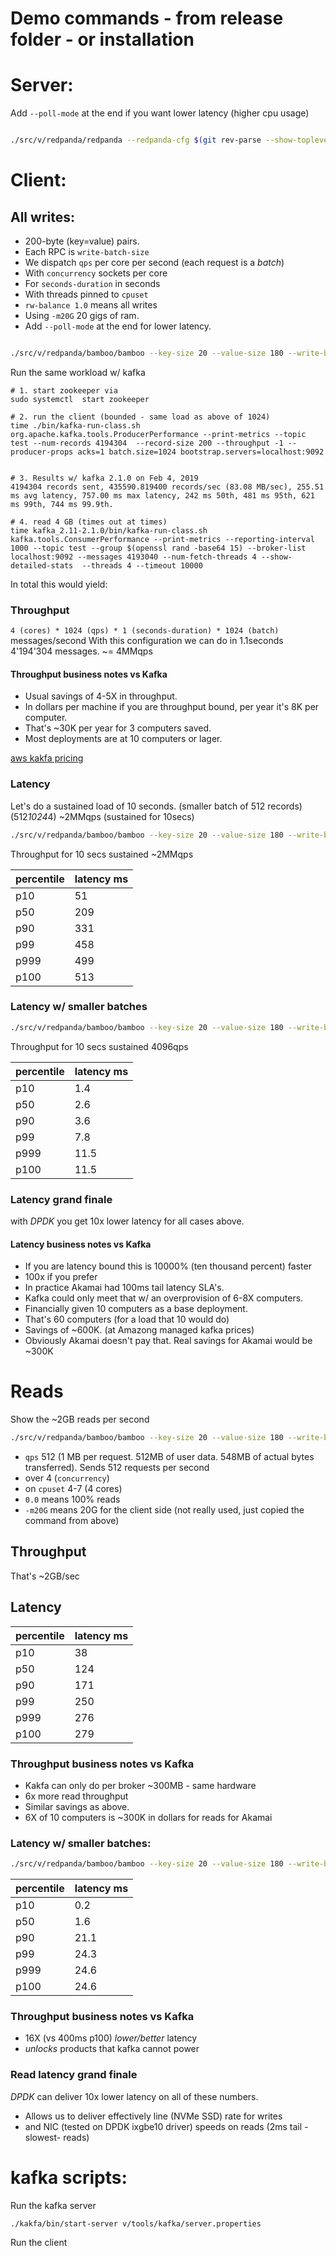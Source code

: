 # Demo commands - from release folder - or installation

# Server:

Add `--poll-mode` at the end if you want lower latency (higher cpu usage)

```sh

./src/v/redpanda/redpanda --redpanda-cfg $(git rev-parse --show-toplevel)/conf/test_config.yaml --cpuset 0-3 -m 40G

```


# Client:

## All writes:

* 200-byte (key=value) pairs. 
* Each RPC is `write-batch-size`
* We dispatch `qps` per core per second (each request is a _batch_)
* With `concurrency` sockets per core
* For `seconds-duration` in seconds
* With threads pinned to `cpuset`
* `rw-balance 1.0` means all writes
* Using `-m20G` 20 gigs of ram.
* Add `--poll-mode` at the end for lower latency.

```sh

./src/v/redpanda/bamboo/bamboo --key-size 20 --value-size 180 --write-batch-size 1024 --qps 1024 --concurrency 4 --seconds-duration 1 --cpuset 4-7 --rw-balance 1.0 -m20G

```

Run the same workload w/ kafka

```
# 1. start zookeeper via
sudo systemctl  start zookeeper

# 2. run the client (bounded - same load as above of 1024)
time ./bin/kafka-run-class.sh org.apache.kafka.tools.ProducerPerformance --print-metrics --topic test --num-records 4194304  --record-size 200 --throughput -1 --producer-props acks=1 batch.size=1024 bootstrap.servers=localhost:9092


# 3. Results w/ kafka 2.1.0 on Feb 4, 2019
4194304 records sent, 435590.819400 records/sec (83.08 MB/sec), 255.51 ms avg latency, 757.00 ms max latency, 242 ms 50th, 481 ms 95th, 621 ms 99th, 744 ms 99.9th.

# 4. read 4 GB (times out at times)
time kafka_2.11-2.1.0/bin/kafka-run-class.sh kafka.tools.ConsumerPerformance --print-metrics --reporting-interval 1000 --topic test --group $(openssl rand -base64 15) --broker-list localhost:9092 --messages 4193040 --num-fetch-threads 4 --show-detailed-stats  --threads 4 --timeout 10000

```


In total this would yield:

### Throughput
`4 (cores) * 1024 (qps) * 1 (seconds-duration) * 1024 (batch)` messages/second
With this configuration we can do in 1.1seconds 4'194'304 messages. ~= 4MMqps

#### Throughput business notes vs Kafka

* Usual savings of 4-5X in throughput.
* In dollars per machine if you are throughput bound, per year it's 8K per computer.
* That's ~30K per year for 3 computers saved. 
* Most deployments are at 10 computers or lager.

[aws kakfa pricing](https://aws.amazon.com/msk/pricing/)

### Latency

Let's do a sustained load of 10 seconds. (smaller batch of 512 records) (512*1024*4) ~2MMqps (sustained for 10secs)

```sh
./src/v/redpanda/bamboo/bamboo --key-size 20 --value-size 180 --write-batch-size 512 --qps 1024 --concurrency 4 --seconds-duration 10 --cpuset 4-7 --rw-balance 1.0 -m20G

```

Throughput for 10 secs sustained ~2MMqps

|percentile | latency ms |
|-----------|------------|
|p10        |  51        | 
|p50        |  209       |
|p90        |  331       |
|p99        |  458       |
|p999       |  499       |
|p100       |  513       |


### Latency w/ smaller batches



```sh
./src/v/redpanda/bamboo/bamboo --key-size 20 --value-size 180 --write-batch-size 1 --qps 1024 --concurrency 4 --seconds-duration 10 --cpuset 4-7 --rw-balance 1.0 -m20G

```


Throughput for 10 secs sustained 4096qps

|percentile | latency ms |
|-----------|------------|
|p10        |  1.4       | 
|p50        |  2.6       |
|p90        |  3.6       |
|p99        |  7.8       |
|p999       |  11.5      |
|p100       |  11.5      |


### Latency grand finale

with *DPDK* you get 10x lower latency for all cases above.

#### Latency business notes vs Kafka

* If you are latency bound this is 10000% (ten thousand percent) faster
* 100x if you prefer
* In practice Akamai had 100ms tail latency SLA's.
* Kafka could only meet that w/ an overprovision of 6-8X computers. 
* Financially given 10 computers as a base deployment. 
* That's 60 computers (for a load that 10 would do) 
* Savings of ~600K. (at Amazong managed kafka prices)
* Obviously Akamai doesn't pay that. Real savings for Akamai would be ~300K


# Reads

Show the ~2GB reads per second

```sh
./src/v/redpanda/bamboo/bamboo --key-size 20 --value-size 180 --write-batch-size 1 --qps 512 --concurrency 4 --seconds-duration 1 --cpuset 4-7 --rw-balance 0.0 -m20G

```

* `qps` 512 (1 MB per request. 512MB of user data. 548MB of actual bytes transferred). Sends 512 requests per second
* over 4 (`concurrency`)
* on `cpuset` 4-7 (4 cores)
* `0.0` means 100% reads
* `-m20G` means 20G for the client side (not really used, just copied the command from above) 

## Throughput 

That's ~2GB/sec

## Latency

|percentile | latency ms |
|-----------|------------|
|p10        |  38        | 
|p50        |  124       |
|p90        |  171       |
|p99        |  250       |
|p999       |  276       |
|p100       |  279       |


### Throughput business notes vs Kafka

* Kakfa can only do per broker ~300MB - same hardware 
* 6x more read throughput
* Similar savings as above. 
* 6X of 10 computers is ~300K in dollars for reads for Akamai 


### Latency w/ smaller batches:



```sh
./src/v/redpanda/bamboo/bamboo --key-size 20 --value-size 180 --write-batch-size 1 --qps 1 --concurrency 4 --seconds-duration 10 --cpuset 4-7 --rw-balance 0.0 -m20G

```

|percentile | latency ms |
|-----------|------------|
|p10        |  0.2       | 
|p50        |  1.6       |
|p90        |  21.1      |
|p99        |  24.3      |
|p999       |  24.6      |
|p100       |  24.6      |


### Throughput business notes vs Kafka

* 16X (vs 400ms p100) *lower/better* latency
* _unlocks_ products that kafka cannot power


### Read latency grand finale

*DPDK* can deliver 10x lower latency on all of these numbers.

* Allows us to deliver effectively line (NVMe SSD) rate for writes
* and NIC (tested on DPDK ixgbe10 driver) speeds on reads (2ms tail -slowest- reads)


# kafka scripts:

Run the kafka server 

```
./kakfa/bin/start-server v/tools/kafka/server.properties
```

Run the client


